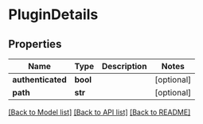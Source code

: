 # PluginDetails

## Properties
Name | Type | Description | Notes
------------ | ------------- | ------------- | -------------
**authenticated** | **bool** |  | [optional] 
**path** | **str** |  | [optional] 

[[Back to Model list]](../README.md#documentation-for-models) [[Back to API list]](../README.md#documentation-for-api-endpoints) [[Back to README]](../README.md)


